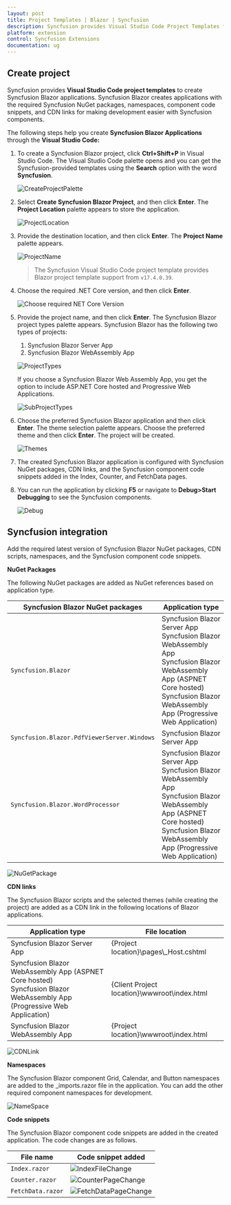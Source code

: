 ```yaml
---
layout: post
title: Project Templates | Blazor | Syncfusion
description: Syncfusion provides Visual Studio Code Project Templates for Blazor platform to create the Syncfusion Blazor Application using Syncfusion components
platform: extension
control: Syncfusion Extensions
documentation: ug
---
```


## Create project

Syncfusion provides **Visual Studio Code project templates** to create Syncfusion Blazor applications. Syncfusion Blazor creates applications with the required Syncfusion NuGet packages, namespaces, component code snippets, and CDN links for making development easier with Syncfusion components.

The following steps help you create **Syncfusion Blazor Applications** through the **Visual Studio Code:**

1. To create a Syncfusion Blazor project, click **Ctrl+Shift+P** in Visual Studio Code. The Visual Studio Code palette opens and you can get the Syncfusion-provided templates using the **Search** option with the word **Syncfusion**.

    ![CreateProjectPalette](images/CreateProjectPalette.png)

2. Select **Create Syncfusion Blazor Project**, and then click **Enter**. The **Project Location** palette appears to store the application.

    ![ProjectLocation](images/ProjectLocation.png)

3. Provide the destination location, and then click **Enter**. The **Project Name** palette appears.

    ![ProjectName](images/ProjectName.png)

    > The Syncfusion Visual Studio Code project template provides Blazor project template support from `v17.4.0.39`.

4.	Choose the required .NET Core version, and then click **Enter**.

    ![Choose required NET Core Version](images/NETCoreVersion.png)

5. Provide the project name, and then click **Enter**. The Syncfusion Blazor project types palette appears. Syncfusion Blazor has the following two types of projects:
   1.	Syncfusion Blazor Server App
   2.	Syncfusion Blazor WebAssembly App

    ![ProjectTypes](images/ProjectTypes.png)  

    If you choose a Syncfusion Blazor Web Assembly App, you get the option to include ASP.NET Core hosted and Progressive Web Applications.

    ![SubProjectTypes](images/SubProjectTypes.png)  

6. Choose the preferred Syncfusion Blazor application and then click **Enter**. The theme selection palette appears. Choose the preferred theme and then click **Enter**. The project will be created.

    ![Themes](images/Themes.png)

7. The created Syncfusion Blazor application is configured with Syncfusion NuGet packages, CDN links, and the Syncfusion component code snippets added in the Index, Counter, and FetchData pages.

8.	You can run the application by clicking **F5** or navigate to **Debug>Start Debugging** to see the Syncfusion components.

    ![Debug](images/Debug.png)

## Syncfusion integration

Add the required latest version of Syncfusion Blazor NuGet packages, CDN scripts, namespaces, and the Syncfusion component code snippets.

**NuGet Packages**

The following NuGet packages are added as NuGet references based on application type.

| Syncfusion Blazor NuGet packages  | Application type  |
|---|---|
| `Syncfusion.Blazor`  | Syncfusion Blazor Server App <br/> Syncfusion Blazor WebAssembly App <br/> Syncfusion Blazor WebAssembly App (ASPNET Core hosted) <br/> Syncfusion Blazor WebAssembly App (Progressive Web Application) |
| `Syncfusion.Blazor.PdfViewerServer.Windows`  | Syncfusion Blazor Server App  |
| `Syncfusion.Blazor.WordProcessor`  | Syncfusion Blazor Server App <br/> Syncfusion Blazor WebAssembly App <br/> Syncfusion Blazor WebAssembly App (ASPNET Core hosted) <br/> Syncfusion Blazor WebAssembly App (Progressive Web Application) |

![NuGetPackage](images/NuGetPackage.png)

**CDN links**

The Syncfusion Blazor scripts and the selected themes (while creating the project) are added as a CDN link in the following locations of Blazor applications.

| Application type  | File location  |
|---|---|
| Syncfusion Blazor Server App | {Project location}\pages\\_Host.cshtml |
| Syncfusion Blazor WebAssembly App (ASPNET Core hosted) <br/> Syncfusion Blazor WebAssembly App (Progressive Web Application) | {Client Project location}\wwwroot\index.html  |
| Syncfusion Blazor WebAssembly App  | {Project location}\wwwroot\index.html|

![CDNLink](images/CDNLink.png)

**Namespaces**

The Syncfusion Blazor component Grid, Calendar, and Button namespaces are added to the _imports.razor file in the application. You can add the other required component namespaces for development.

![NameSpace](images/NameSpace.png)

**Code snippets**

The Syncfusion Blazor component code snippets are added in the created application. The code changes are as follows.

| File name  | Code snippet added |
|---|---|
| `Index.razor`  | ![IndexFileChange](images/IndexFileChange.png) |
| `Counter.razor` | ![CounterPageChange](images/CounterPageChange.png) |
| `FetchData.razor`  | ![FetchDataPageChange](images/FetchDataPageChange.png) |